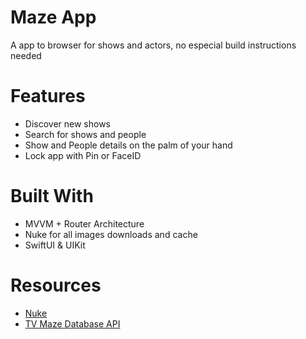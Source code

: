
# Maze App

A app to browser for shows and actors, no especial build instructions needed

# <a name="h_features"></a>Features

- Discover new shows
- Search for shows and people
- Show and People details on the palm of your hand
- Lock app with Pin or FaceID

# <a name="h_built_with"></a>Built With

- MVVM + Router Architecture
- Nuke for all images downloads and cache
- SwiftUI & UIKit


# <a name="h_resources"></a>Resources
- <a name="h_kingfisher" href ="https://github.com/kean/Nuke">Nuke</a>
- <a name="h_punk" href ="https://www.tvmaze.com/api">TV Maze Database API</a>

